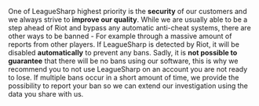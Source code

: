 One of LeagueSharp highest priority is the **security** of our customers and we always strive to **improve our quality**. While we are usually able to be a step ahead of Riot and bypass any automatic anti-cheat systems, there are other ways to be banned - For example through a massive amount of reports from other players. If LeagueSharp is detected by Riot, it will be disabled **automatically** to prevent any bans.
Sadly, it is **not possible to guarantee** that there will be no bans using our software, this is why we recommend you to not use LeagueSharp on an account you are not ready to lose. If multiple bans occur in a short amount of time, we provide the possibility to report your ban so we can extend our investigation using the data you share with us.